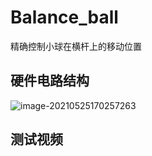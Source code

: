 # Balance_ball
精确控制小球在横杆上的移动位置

## 硬件电路结构

![image-20210525170257263](https://wpcos-1300629776.cos.ap-chengdu.myqcloud.com/Gallery/2021/05/25/image-20210525170257263.png)

## 测试视频


